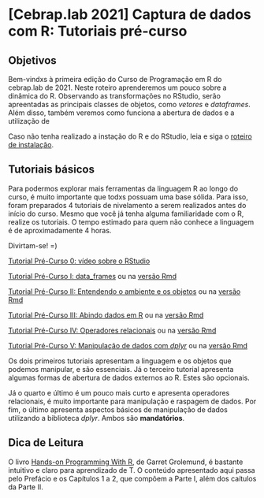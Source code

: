 # [Cebrap.lab 2021] Captura de dados com R: Tutoriais pré-curso


## Objetivos
Bem-vindxs à primeira edição do Curso de Programação em R do cebrap.lab de 2021. Neste roteiro aprenderemos um pouco sobre a dinâmica do R. Observando as transformações no RStudio, serão apreentadas as principais classes de objetos, como *vetores* e *dataframes*. Além disso, também veremos como funciona a abertura de dados e a utilização de 

Caso não tenha realizado a instação do R e do RStudio, leia e siga o [roteiro de instalação](https://github.com/thiagomeireles/cebraplab_texto_como_dados_21/blob/master/roteiros/pre_curso/00_instalacao.md). 

## Tutoriais básicos

Para podermos explorar mais ferramentas da linguagem R ao longo do curso, é muito importante que todxs possuam uma base sólida. Para isso, foram preparados 4 tutoriais de nivelamento a serem realizados antes do início do curso. Mesmo que você já tenha alguma familiaridade com o R, realize os tutoriais. O tempo estimado para quem não conhece a linguagem é de aproximadamente 4 horas.

Divirtam-se! =)

[Tutorial Pré-Curso 0: vídeo sobre o RStudio](https://drive.google.com/file/d/1i_-SrgtYQ_Ig_m80DfzEQw78RHQtkLeY/view?pli=1)

[Tutorial Pré-Curso I: data_frames](https://github.com/thiagomeireles/cebraplab_texto_como_dados_21/blob/master/tutoriais/pre_curso/Tutorial_01.md) ou na [versão Rmd](https://github.com/thiagomeireles/cebraplab_texto_como_dados_21/blob/master/tutoriais/pre_curso/Tutorial_01.Rmd)

[Tutorial Pré-Curso II: Entendendo o ambiente e os objetos](https://github.com/thiagomeireles/cebraplab_texto_como_dados_21/blob/master/tutoriais/pre_curso/Tutorial_02.md) ou na [versão Rmd](https://github.com/thiagomeireles/cebraplab_texto_como_dados_21/blob/master/tutoriais/pre_curso/Tutorial_02.Rmd)

[Tutorial Pré-Curso III: Abindo dados em R](https://github.com/thiagomeireles/cebraplab_texto_como_dados_21/blob/master/tutoriais/pre_curso/Tutorial_03.md) ou na [versão Rmd](https://github.com/thiagomeireles/cebraplab_texto_como_dados_21/blob/master/tutoriais/pre_curso/Tutorial_03.Rmd)

[Tutorial Pré-Curso IV: Operadores relacionais](https://github.com/thiagomeireles/cebraplab_texto_como_dados_21/blob/master/tutoriais/pre_curso/Tutorial_04.md) ou na [versão Rmd](https://github.com/thiagomeireles/cebraplab_texto_como_dados_21/blob/master/tutoriais/pre_curso/Tutorial_04.Rmd)

[Tutorial Pré-Curso V: Manipulação de dados com *dplyr*](https://github.com/thiagomeireles/cebraplab_texto_como_dados_21/blob/master/tutoriais/pre_curso/Tutorial_05.md) ou na [versão Rmd](https://github.com/thiagomeireles/cebraplab_texto_como_dados_21/blob/master/tutoriais/pre_curso/Tutorial_05.Rmd)

Os dois primeiros tutoriais apresentam a linguagem e os objetos que podemos manipular, e são essenciais. Já o terceiro tutorial apresenta algumas formas de abertura de dados externos ao R. Estes são opcionais.

Já o quarto e último é um pouco mais curto e apresenta operadores relacionais, é muito importante para manipulação e raspagem de dados. Por fim, o último apresenta aspectos básicos de manipulação de dados utilizando a biblioteca *dplyr*. Ambos são **mandatórios**.


## Dica de Leitura 

O livro [Hands-on Programming With R](https://rstudio-education.github.io/hopr/), de Garret Grolemund, é bastante intuitivo e claro para aprendizado de T. O conteúdo apresentado aqui passa pelo  Prefácio e os Capítulos 1 a 2, que compõem a Parte I, além dos caítulos da Parte II. 
